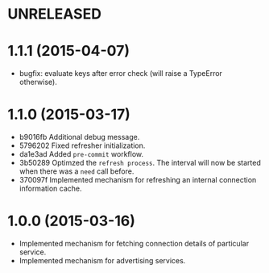 # UNRELEASED

# 1.1.1 (2015-04-07)

  * bugfix: evaluate keys after error check (will raise a TypeError otherwise).

# 1.1.0 (2015-03-17)

  * b9016fb Additional debug message.
  * 5796202 Fixed refresher initialization.
  * da1e3ad Added `pre-commit` workflow.
  * 3b50289 Optimzed the `refresh process`. The interval will now be started when there was a `need` call before.
  * 370097f Implemented mechanism for refreshing an internal connection information cache.

# 1.0.0 (2015-03-16)

  * Implemented mechanism for fetching connection details of particular service.
  * Implemented mechanism for advertising services.
